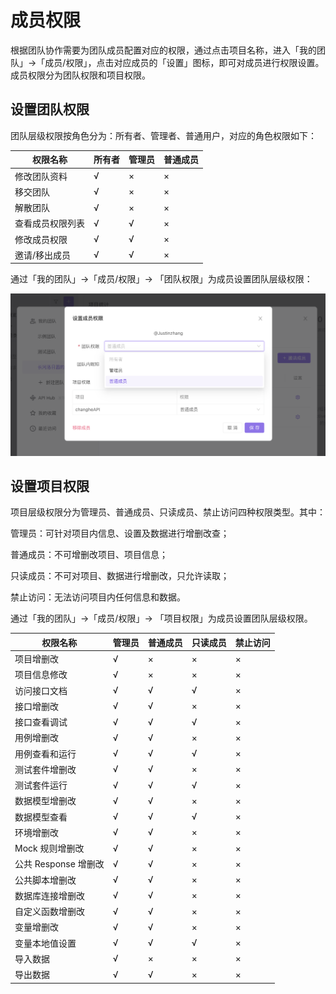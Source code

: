 # 成员权限

根据团队协作需要为团队成员配置对应的权限，通过点击项目名称，进入「我的团队」->「成员/权限」，点击对应成员的「设置」图标，即可对成员进行权限设置。
成员权限分为团队权限和项目权限。

## 设置团队权限

团队层级权限按角色分为：所有者、管理者、普通用户，对应的角色权限如下：

| 权限名称         | 所有者 | 管理员 | 普通成员 |
| ---------------- | ------ | ------ | -------- |
| 修改团队资料     | √      | ×      | ×        |
| 移交团队         | √      | ×      | ×        |
| 解散团队         | √      | ×      | ×        |
| 查看成员权限列表 | √      | √      | ×        |
| 修改成员权限     | √      | √      | ×        |
| 邀请/移出成员    | √      | √      | ×        |

通过「我的团队」->「成员/权限」-> 「团队权限」为成员设置团队层级权限：

<img alt="空格" src="../../../assets/img/team/team-3.png"/>

## 设置项目权限 

项目层级权限分为管理员、普通成员、只读成员、禁止访问四种权限类型。其中：

管理员：可针对项目内信息、设置及数据进行增删改查；

普通成员：不可增删改项目、项目信息；

只读成员：不可对项目、数据进行增删改，只允许读取；

禁止访问：无法访问项目内任何信息和数据。

通过「我的团队」->「成员/权限」-> 「项目权限」为成员设置团队层级权限。

| 权限名称             | 管理员 | 普通成员 | 只读成员 | 禁止访问 |
| -------------------- | ------ | -------- | -------- | -------- |
| 项目增删改           | √      | ×        | ×        | ×        |
| 项目信息修改         | √      | ×        | ×        | ×        |
| 访问接口文档         | √      | √        | √        | ×        |
| 接口增删改           | √      | √        | ×        | ×        |
| 接口查看调试         | √      | √        | √        | ×        |
| 用例增删改           | √      | √        | ×        | ×        |
| 用例查看和运行       | √      | √        | √        | ×        |
| 测试套件增删改       | √      | √        | ×        | ×        |
| 测试套件运行         | √      | √        | √        | ×        |
| 数据模型增删改       | √      | √        | ×        | ×        |
| 数据模型查看         | √      | √        | √        | ×        |
| 环境增删改           | √      | √        | ×        | ×        |
| Mock 规则增删改      | √      | √        | ×        | ×        |
| 公共 Response 增删改 | √      | √        | ×        | ×        |
| 公共脚本增删改       | √      | √        | ×        | ×        |
| 数据库连接增删改     | √      | √        | ×        | ×        |
| 自定义函数增删改     | √      | √        | ×        | ×        |
| 变量增删改           | √      | √        | ×        | ×        |
| 变量本地值设置       | √      | √        | √        | ×        |
| 导入数据         | √      | ×        | ×        | ×        |
| 导出数据         | √      | √        | ×        | ×        |